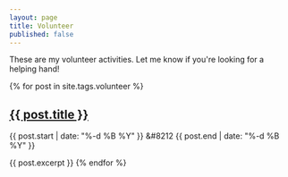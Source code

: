 ```yaml
---
layout: page
title: Volunteer
published: false
---
```


<p class="message">
  These are my volunteer activities. Let me know if you're looking for a helping hand!
</p>

<div class="post">
{% for post in site.tags.volunteer %}            <!--- filters page to only show tags: volunteer --->

<h2 class="post-title"><a href="{{ post.url }}">{{ post.title }}</a></h2>

<span class="post-date"> {{ post.start | date: "%-d %B %Y" }}
&#8212 {{ post.end | date: "%-d %B %Y" }}
</span>

{{ post.excerpt }}
{% endfor %}
</div>
